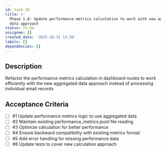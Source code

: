```yaml
---
id: task-34
title: >-
  Phase 1.8: Update performance metrics calculation to work with new aggregated
  data approach
status: To Do
assignee: []
created_date: '2025-10-31 13:50'
labels: []
dependencies: []
---
```


## Description

<!-- SECTION:DESCRIPTION:BEGIN -->
Refactor the performance metrics calculation in dashboard routes to work efficiently with the new aggregated data approach instead of processing individual email records
<!-- SECTION:DESCRIPTION:END -->

## Acceptance Criteria
<!-- AC:BEGIN -->
- [ ] #1 Update performance metrics logic to use aggregated data
- [ ] #2 Maintain existing performance_metrics.jsonl file reading
- [ ] #3 Optimize calculation for better performance
- [ ] #4 Ensure backward compatibility with existing metrics format
- [ ] #5 Add error handling for missing performance data
- [ ] #6 Update tests to cover new calculation approach
<!-- AC:END -->
